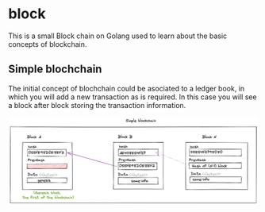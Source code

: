 # block

This is a small Block chain on Golang used to learn about the basic concepts of blockchain.


## Simple blochchain

The initial concept of blochchain could be asociated to a ledger book, in which you will add  a new transaction as is required.
In this case you will see a block after block storing the transaction information.

![](images/1_simple_blockchain.png)
